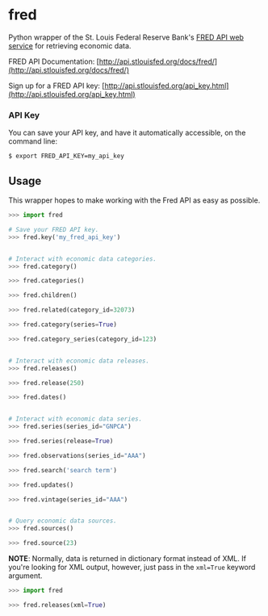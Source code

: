fred
====

Python wrapper of the St. Louis Federal Reserve Bank's [FRED API web
service](http://api.stlouisfed.org/docs/fred/) for retrieving economic data.

FRED API Documentation:
[http://api.stlouisfed.org/docs/fred/](http://api.stlouisfed.org/docs/fred/)

Sign up for a FRED API key:
[http://api.stlouisfed.org/api_key.html](http://api.stlouisfed.org/api_key.html)

### API Key ###

You can save your API key, and have it automatically accessible, on the command line:

    $ export FRED_API_KEY=my_api_key


Usage
-----

This wrapper hopes to make working with the Fred API as easy as
possible.

```python
>>> import fred

# Save your FRED API key.
>>> fred.key('my_fred_api_key')


# Interact with economic data categories.
>>> fred.category()

>>> fred.categories()

>>> fred.children()

>>> fred.related(category_id=32073)

>>> fred.category(series=True)

>>> fred.category_series(category_id=123)


# Interact with economic data releases.
>>> fred.releases()

>>> fred.release(250)

>>> fred.dates()


# Interact with economic data series.
>>> fred.series(series_id="GNPCA")

>>> fred.series(release=True)

>>> fred.observations(series_id="AAA")

>>> fred.search('search term')

>>> fred.updates()

>>> fred.vintage(series_id="AAA")


# Query economic data sources.
>>> fred.sources()

>>> fred.source(23)
```

**NOTE**: Normally, data is returned in dictionary format instead of XML. If you're
looking for XML output, however, just pass in the `xml=True` keyword argument.

```python
>>> import fred

>>> fred.releases(xml=True)
```
